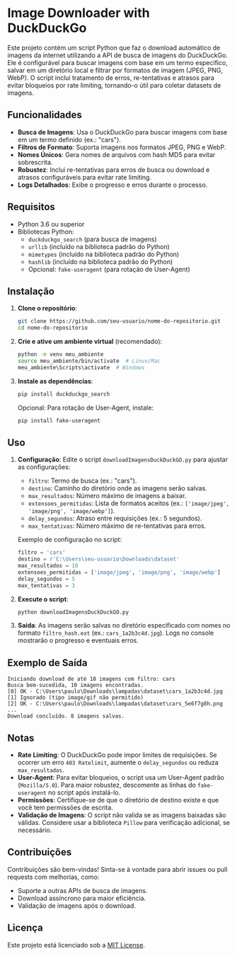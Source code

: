 # Image Downloader with DuckDuckGo

Este projeto contém um script Python que faz o download automático de imagens da internet utilizando a API de busca de imagens do DuckDuckGo. Ele é configurável para buscar imagens com base em um termo específico, salvar em um diretório local e filtrar por formatos de imagem (JPEG, PNG, WebP). O script inclui tratamento de erros, re-tentativas e atrasos para evitar bloqueios por rate limiting, tornando-o útil para coletar datasets de imagens.

## Funcionalidades

- **Busca de Imagens**: Usa o DuckDuckGo para buscar imagens com base em um termo definido (ex.: "cars").
- **Filtros de Formato**: Suporta imagens nos formatos JPEG, PNG e WebP.
- **Nomes Únicos**: Gera nomes de arquivos com hash MD5 para evitar sobrescrita.
- **Robustez**: Inclui re-tentativas para erros de busca ou download e atrasos configuráveis para evitar rate limiting.
- **Logs Detalhados**: Exibe o progresso e erros durante o processo.

## Requisitos

- Python 3.6 ou superior
- Bibliotecas Python:
  - `duckduckgo_search` (para busca de imagens)
  - `urllib` (incluído na biblioteca padrão do Python)
  - `mimetypes` (incluído na biblioteca padrão do Python)
  - `hashlib` (incluído na biblioteca padrão do Python)
  - Opcional: `fake-useragent` (para rotação de User-Agent)

## Instalação

1. **Clone o repositório**:
   ```bash
   git clone https://github.com/seu-usuario/nome-do-repositorio.git
   cd nome-do-repositorio
   ```

2. **Crie e ative um ambiente virtual** (recomendado):
   ```bash
   python -m venv meu_ambiente
   source meu_ambiente/bin/activate  # Linux/Mac
   meu_ambiente\Scripts\activate  # Windows
   ```

3. **Instale as dependências**:
   ```bash
   pip install duckduckgo_search
   ```

   Opcional: Para rotação de User-Agent, instale:
   ```bash
   pip install fake-useragent
   ```

## Uso

1. **Configuração**:
   Edite o script `downloadImagensDuckDuckGO.py` para ajustar as configurações:
   - `filtro`: Termo de busca (ex.: "cars").
   - `destino`: Caminho do diretório onde as imagens serão salvas.
   - `max_resultados`: Número máximo de imagens a baixar.
   - `extensoes_permitidas`: Lista de formatos aceitos (ex.: `['image/jpeg', 'image/png', 'image/webp']`).
   - `delay_segundos`: Atraso entre requisições (ex.: 5 segundos).
   - `max_tentativas`: Número máximo de re-tentativas para erros.

   Exemplo de configuração no script:
   ```python
   filtro = 'cars'
   destino = r'C:\Users\seu-usuario\Downloads\dataset'
   max_resultados = 10
   extensoes_permitidas = ['image/jpeg', 'image/png', 'image/webp']
   delay_segundos = 5
   max_tentativas = 3
   ```

2. **Execute o script**:
   ```bash
   python downloadImagensDuckDuckGO.py
   ```

3. **Saída**:
   As imagens serão salvas no diretório especificado com nomes no formato `filtro_hash.ext` (ex.: `cars_1a2b3c4d.jpg`). Logs no console mostrarão o progresso e eventuais erros.

## Exemplo de Saída

```plaintext
Iniciando download de até 10 imagens com filtro: cars
Busca bem-sucedida, 10 imagens encontradas.
[0] OK - C:\Users\paulo\Downloads\lampadas\dataset\cars_1a2b3c4d.jpg
[1] Ignorado (tipo image/gif não permitido)
[2] OK - C:\Users\paulo\Downloads\lampadas\dataset\cars_5e6f7g8h.png
...
Download concluído. 8 imagens salvas.
```

## Notas

- **Rate Limiting**: O DuckDuckGo pode impor limites de requisições. Se ocorrer um erro `403 Ratelimit`, aumente o `delay_segundos` ou reduza `max_resultados`.
- **User-Agent**: Para evitar bloqueios, o script usa um User-Agent padrão (`Mozilla/5.0`). Para maior robustez, descomente as linhas do `fake-useragent` no script após instalá-lo.
- **Permissões**: Certifique-se de que o diretório de destino existe e que você tem permissões de escrita.
- **Validação de Imagens**: O script não valida se as imagens baixadas são válidas. Considere usar a biblioteca `Pillow` para verificação adicional, se necessário.

## Contribuições

Contribuições são bem-vindas! Sinta-se à vontade para abrir issues ou pull requests com melhorias, como:
- Suporte a outras APIs de busca de imagens.
- Download assíncrono para maior eficiência.
- Validação de imagens após o download.

## Licença

Este projeto está licenciado sob a [MIT License](LICENSE).